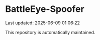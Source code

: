 # BattleEye-Spoofer

Last updated: 2025-06-09 01:06:22

This repository is automatically maintained.
